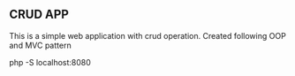 
## CRUD APP

This is a simple web application with crud operation. Created following OOP and MVC pattern

php -S localhost:8080